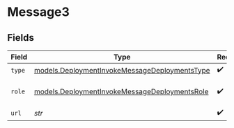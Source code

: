 # Message3


## Fields

| Field                                                                                                | Type                                                                                                 | Required                                                                                             | Description                                                                                          |
| ---------------------------------------------------------------------------------------------------- | ---------------------------------------------------------------------------------------------------- | ---------------------------------------------------------------------------------------------------- | ---------------------------------------------------------------------------------------------------- |
| `type`                                                                                               | [models.DeploymentInvokeMessageDeploymentsType](../models/deploymentinvokemessagedeploymentstype.md) | :heavy_check_mark:                                                                                   | N/A                                                                                                  |
| `role`                                                                                               | [models.DeploymentInvokeMessageDeploymentsRole](../models/deploymentinvokemessagedeploymentsrole.md) | :heavy_check_mark:                                                                                   | The role of the prompt message                                                                       |
| `url`                                                                                                | *str*                                                                                                | :heavy_check_mark:                                                                                   | N/A                                                                                                  |